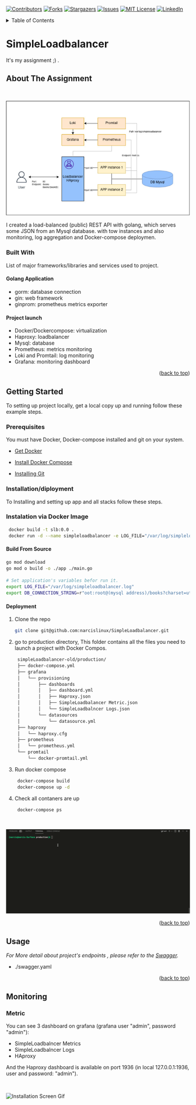 <div id="top"></div>
<!--
*** Thanks for checking out the Best-README-Template. If you have a suggestion
*** that would make this better, please fork the repo and create a pull request
*** or simply open an issue with the tag "enhancement".
*** Don't forget to give the project a star!
*** Thanks again! Now go create something AMAZING! :D
-->



<!-- PROJECT SHIELDS -->
<!--
*** I'm using markdown "reference style" links for readability.
*** Reference links are enclosed in brackets [ ] instead of parentheses ( ).
*** See the bottom of this document for the declaration of the reference variables
*** for contributors-url, forks-url, etc. This is an optional, concise syntax you may use.
*** https://www.markdownguide.org/basic-syntax/#reference-style-links
-->
[![Contributors][contributors-shield]][contributors-url]
[![Forks][forks-shield]][forks-url]
[![Stargazers][stars-shield]][stars-url]
[![Issues][issues-shield]][issues-url]
[![MIT License][license-shield]][license-url]
[![LinkedIn][linkedin-shield]][linkedin-url]



<!-- TABLE OF CONTENTS -->
<details>
  <summary>Table of Contents</summary>
  <ol>
    <li>
      <a href="#about-the-project">About The Project</a>
      <ul>
        <li><a href="#built-with">Built With</a></li>
      </ul>
    </li>
    <li>
      <a href="#getting-started">Getting Started</a>
      <ul>
        <li><a href="#prerequisites">Prerequisites</a></li>
        <li><a href="#installation">Installation</a></li>
      </ul>
    </li>
    <li><a href="#usage">Usage</a></li>
    <li><a href="#roadmap">Roadmap</a></li>
    <li><a href="#contributing">Contributing</a></li>
    <li><a href="#license">License</a></li>
    <li><a href="#contact">Contact</a></li>
    <li><a href="#acknowledgments">Acknowledgments</a></li>
  </ol>
</details>



<!-- ABOUT THE PROJECT -->
# SimpleLoadbalancer
It's my assignment ;) .

## About The Assignment
<br/>

![Diagram Screen Shot](images/simple-loadbalancer-diagram.jpg)

I created a load-balanced (public) REST API with golang, which serves some JSON from an Mysql database. with tow instances and also  monitoring, log aggregation and Docker-compose deploymen.

### Built With

List of major frameworks/libraries and services used to project. 

#### Golang Application
* gorm: database connection
* gin: web framework 
* ginprom: prometheus metrics exporter

#### Project launch
* Docker/Dockercompose: virtualization
* Haproxy: loadbalancer
* Mysql: database 
* Prometheus: metrics monitoring
* Loki and Promtail: log monitoring
* Grafana: monitoring dashboard
  
<p align="right">(<a href="#top">back to top</a>)</p>



<!-- GETTING STARTED -->
## Getting Started

To setting up project locally, get a local copy up and running follow these example steps.

### Prerequisites

You must have Docker, Docker-compose installed and git on your system.
* [Get Docker](https://docs.docker.com/get-docker/)
* [Install Docker Compose](https://docs.docker.com/compose/install/)

* [Installing Git](https://git-scm.com/book/en/v2/Getting-Started-Installing-Git)
  
### Installation/diployment

To Installing and setting up app and all stacks follow these steps.

### Instalation via Docker Image

```sh
 docker build -t slb:0.0 .
 docker run -d --name simpleloadbalancer -e LOG_FILE="/var/log/simpleloadbalancer.log" -e DB_CONNECTION_STRING="root:root@(mysql address)/books?charset=utf8mb4&" -v simpleloadbalancer.logs:/var/log/simpleloadbalancer.log  -p 8080 slb
```


#### Build From Source

```sh
go mod download
go mod o build -o ./app ./main.go

# Set application's variables befor run it.
export LOG_FILE="/var/log/simpleloadbalancer.log"
export DB_CONNECTION_STRING=r"oot:root@(mysql address)/books?charset=utf8mb4&parseTime=True&loc=Local"
```


#### Deployment

1. Clone the repo
   ```sh
   git clone git@github.com:narcislinux/SimpleLoadbalancer.git
   ```
2. go to production directory, This folder contains all the files you need to launch a project with Docker Compos. 
   ```sh
    simpleLoadbalancer-old/production/
    ├── docker-compose.yml
    ├── grafana
    │   └── provisioning
    │       ├── dashboards
    │       │   ├── dashboard.yml
    │       │   ├── Haproxy.json
    │       │   ├── SimpleLoadbalancer Metric.json
    │       │   └── SimpleLoadbalncer Logs.json
    │       └── datasources
    │           └── datasource.yml
    ├── haproxy
    │   └── haproxy.cfg
    ├── prometheus
    │   └── prometheus.yml
    └── promtail
        └── docker-promtail.yml
   ```
3. Run docker compose
   ```sh
    docker-compose build
    docker-compose up -d
   ```
4. Check all contaners are up 
   ```sh
    docker-compose ps
   ```
<br/>

![Installation Screen Gif](images/simple-loadbalancer-installation.gif)
<p align="right">(<a href="#top">back to top</a>)</p>



<!-- USAGE EXAMPLES -->
## Usage

_For More detail about project's endpoints , please refer to the [Swagger](https://app.swaggerhub.com/apis/narcislinux/SimpleLoadbancer/0.0.0)._
* ./swagger.yaml

<p align="right">(<a href="#top">back to top</a>)</p>











<!-- ACKNOWLEDGMENTS -->
## Monitoring

### Metric
You can see 3 dashboard on grafana (grafana user "admin", password "admin"):

* SimpleLoadbalncer Metrics
* SimpleLoadbalncer Logs
* HAproxy

And the Haproxy dashboard is available on port 1936 (in local 127.0.0.1:1936, user and password: "admin"). 

<br/>

![Installation Screen Gif](images/simple-loadbalancer-monitoring.gif)









<!-- MARKDOWN LINKS & IMAGES -->
<!-- https://www.markdownguide.org/basic-syntax/#reference-style-links -->
[contributors-shield]: https://img.shields.io/github/contributors/othneildrew/Best-README-Template.svg?style=for-the-badge
[contributors-url]: https://github.com/othneildrew/Best-README-Template/graphs/contributors
[forks-shield]: https://img.shields.io/github/forks/othneildrew/Best-README-Template.svg?style=for-the-badge
[forks-url]: https://github.com/othneildrew/Best-README-Template/network/members
[stars-shield]: https://img.shields.io/github/stars/othneildrew/Best-README-Template.svg?style=for-the-badge
[stars-url]: https://github.com/othneildrew/Best-README-Template/stargazers
[issues-shield]: https://img.shields.io/github/issues/othneildrew/Best-README-Template.svg?style=for-the-badge
[issues-url]: https://github.com/othneildrew/Best-README-Template/issues
[license-shield]: https://img.shields.io/github/license/othneildrew/Best-README-Template.svg?style=for-the-badge
[license-url]: https://github.com/othneildrew/Best-README-Template/blob/master/LICENSE.txt
[linkedin-shield]: https://img.shields.io/badge/-LinkedIn-black.svg?style=for-the-badge&logo=linkedin&colorB=555
[linkedin-url]: https://linkedin.com/in/othneildrew
[product-screenshot]: images/screenshot.png
